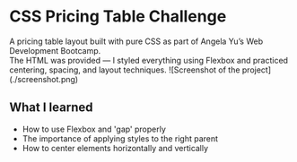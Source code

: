 # CSS Pricing Table Challenge

A pricing table layout built with pure CSS as part of Angela Yu’s Web Development Bootcamp.  
The HTML was provided — I styled everything using Flexbox and practiced centering, spacing, and layout techniques.
![Screenshot of the project] (./screenshot.png)

## What I learned
- How to use Flexbox and 'gap' properly
- The importance of applying styles to the right parent
- How to center elements horizontally and vertically


